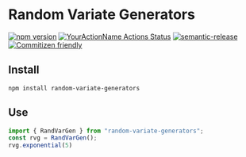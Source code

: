 # Random Variate Generators
[![npm version](https://badge.fury.io/js/random-variate-generators.svg)](https://badge.fury.io/js/random-variate-generators) [![YourActionName Actions Status](https://github.com/bestickley/random-variate-generators/workflows/ci/badge.svg)](https://github.com/bestickley/random-variate-generators/actions) [![semantic-release](https://img.shields.io/badge/%20%20%F0%9F%93%A6%F0%9F%9A%80-semantic--release-e10079.svg?style=flat-square)](https://github.com/semantic-release/semantic-release) [![Commitizen friendly](https://img.shields.io/badge/commitizen-friendly-brightgreen.svg)](http://commitizen.github.io/cz-cli/)

## Install
`npm install random-variate-generators`

## Use
```ts
import { RandVarGen } from "random-variate-generators";
const rvg = RandVarGen();
rvg.exponential(5)
```